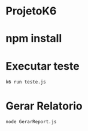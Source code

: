 # ProjetoK6

# npm install

# Executar teste
    k6 run teste.js
# Gerar Relatorio
    node GerarReport.js
        